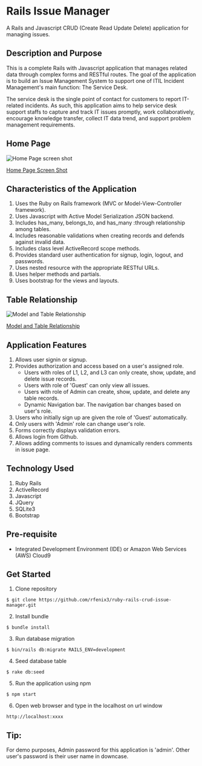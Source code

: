 # Rails Issue Manager
A Rails and Javascript CRUD (Create Read Update Delete) application for managing issues.

## Description and Purpose
This is a complete Rails with Javascript application that manages related data through complex forms and RESTful routes. The goal of the application is to build an Issue Management System to support one of ITIL Incident Management's main function: The Service Desk. 

The service desk is the single point of contact for customers to report IT-related incidents. As such, this application aims to help service desk support staffs to capture and track IT issues promptly, work collaboratively, encourage knowledge transfer, collect IT  data trend, and support problem management requirements.

## Home Page
![Home Page screen shot](https://github.com/rfenix3/ruby-rails-crud-issue-manager/blob/master/app/assets/images/HomePage.png)

[Home Page Screen Shot](https://drive.google.com/file/d/11A8aJzEuygNGPueLwSq0wN_jX5OOiPBK/view?usp=sharing)

## Characteristics of the Application
1. Uses the Ruby on Rails framework (MVC or Model-View-Controller framework).
2. Uses Javascript with Active Model Serialization JSON backend.
3. Includes has_many, belongs_to, and has_many :through relationship among tables.
4. Includes reasonable validations when creating records and defends against invalid data.
5. Includes class level ActiveRecord scope methods.
6. Provides standard user authentication for signup, login, logout, and passwords. 
7. Uses nested resource with the appropriate RESTful URLs. 
8. Uses helper methods and partials. 
9. Uses bootstrap for the views and layouts.

## Table Relationship
![Model and Table Relationship](https://github.com/rfenix3/ruby-rails-crud-issue-manager/blob/master/app/assets/images/RubyRailsProjectTableRelationship.png)

[Model and Table Relationship](https://drive.google.com/file/d/1DcYDJ9ynw8ujlpOo7TZuIcR1fwe7ojNa/view?usp=sharing)

## Application Features
1. Allows user signin or signup.
2. Provides authorization and access based on a user's assigned role.
   - Users with roles of L1, L2, and L3 can only create, show, update, and delete issue records.
   - Users with role of 'Guest' can only view all issues.
   - Users with role of Admin can create, show, update, and delete any table records.
   - Dynamic Navigation bar. The navigation bar changes based on user's role.  
3. Users who initially sign up are given the role of 'Guest' automatically. 
4. Only users with 'Admin' role can change user's role.
5. Forms correctly displays validation errors. 
6. Allows login from Github.
7. Allows adding comments to issues and dynamically renders comments in issue page.

## Technology Used
1. Ruby Rails
2. ActiveRecord
3. Javascript
4. JQuery
5. SQLite3
6. Bootstrap

## Pre-requisite
* Integrated Development Environment (IDE) or Amazon Web Services (AWS) Cloud9

## Get Started
1. Clone repository
```
$ git clone https://github.com/rfenix3/ruby-rails-crud-issue-manager.git
```
2. Install bundle
```
$ bundle install
```
3. Run database migration
```
$ bin/rails db:migrate RAILS_ENV=development
```
4. Seed database table
```
$ rake db:seed
```
5. Run the application using npm
```
$ npm start
```
6. Open web browser and type in the localhost on url window
```
http://localhost:xxxx
```

## Tip:
For demo purposes, Admin password for this application is 'admin'.
Other user's password is their user name in downcase.
